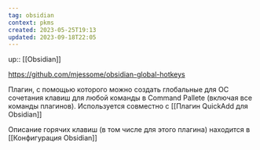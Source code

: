 ```yaml
---
tag: obsidian
context: pkms
created: 2023-05-25T19:13
updated: 2023-09-18T22:05
---
```

up:: [[Obsidian]]

https://github.com/mjessome/obsidian-global-hotkeys

Плагин, с помощью которого можно создать глобальные для ОС сочетания клавиш для любой команды в Command Pallete (включая все команды плагинов). Используется совместно с [[Плагин QuickAdd для Obsidian]]

Описание горячих клавиш (в том числе для этого плагина) находится в [[Конфигурация Obsidian]]